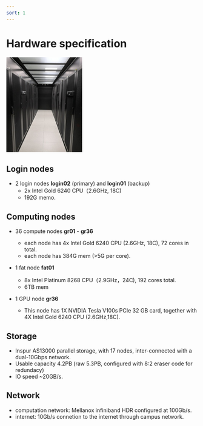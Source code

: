 ```yaml
---
sort: 1
---
```


# Hardware specification
<img src="imgs/gravitypic.jpg" width="200" height="250"/>

## Login nodes
- 2 login nodes **login02** (primary) and **login01** (backup)
   - 2x Intel Gold 6240 CPU（2.6GHz, 18C)
   - 192G memo.

## Computing nodes
- 36 compute nodes **gr01** - **gr36**
    - each node has 4x Intel Gold 6240 CPU (2.6GHz, 18C), 72 cores in total.
    - each node has 384G mem (>5G per core).
    
- 1 fat node **fat01**
    - 8x Intel Platinum 8268 CPU（2.9GHz，24C), 192 cores total.
    - 6TB mem
- 1 GPU node **gr36**
    - This node has 1X NVIDIA Tesla V100s PCIe 32 GB card, together with 4X Intel Gold 6240 CPU (2.6GHz,18C). 
    

## Storage
- Inspur AS13000 parallel storage, with 17 nodes, inter-connected with a dual-10Gbps network. 
- Usable capacity 4.2PB (raw 5.3PB, configured with 8:2 eraser code for redundacy)
- IO speed ~20GB/s.

## Network
- computation network: Mellanox infiniband HDR configured at 100Gb/s.
- internet: 10Gb/s connetion to the internet through campus network.





